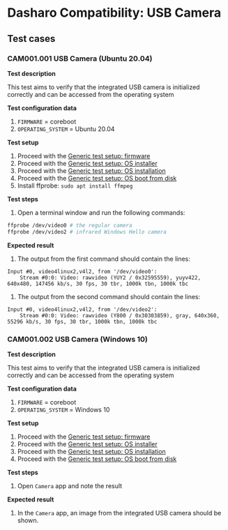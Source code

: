 # Dasharo Compatibility: USB Camera

## Test cases

### CAM001.001 USB Camera (Ubuntu 20.04)

**Test description**

This test aims to verify that the integrated USB camera is initialized
correctly and can be accessed from the operating system

**Test configuration data**

1. `FIRMWARE` = coreboot
1. `OPERATING_SYSTEM` = Ubuntu 20.04

**Test setup**

1. Proceed with the
   [Generic test setup: firmware](../generic-test-setup/#firmware)
1. Proceed with the
   [Generic test setup: OS installer](../generic-test-setup/#os-installer)
1. Proceed with the
   [Generic test setup: OS installation](../generic-test-setup/#os-installation)
1. Proceed with the
   [Generic test setup: OS boot from disk](../generic-test-setup/#os-boot-from-disk)
1. Install ffprobe: `sudo apt install ffmpeg`

**Test steps**

1. Open a terminal window and run the following commands:

```bash
ffprobe /dev/video0 # the regular camera
ffprobe /dev/video2 # infrared Windows Hello camera
```

**Expected result**

1. The output from the first command should contain the lines:

```
Input #0, video4linux2,v4l2, from '/dev/video0':
    Stream #0:0: Video: rawvideo (YUY2 / 0x32595559), yuyv422, 640x480, 147456 kb/s, 30 fps, 30 tbr, 1000k tbn, 1000k tbc
```

1. The output from the second command should contain the lines:

```
Input #0, video4linux2,v4l2, from '/dev/video2':
    Stream #0:0: Video: rawvideo (Y800 / 0x30303859), gray, 640x360, 55296 kb/s, 30 fps, 30 tbr, 1000k tbn, 1000k tbc
```

### CAM001.002 USB Camera (Windows 10)

**Test description**

This test aims to verify that the integrated USB camera is initialized
correctly and can be accessed from the operating system

**Test configuration data**

1. `FIRMWARE` = coreboot
1. `OPERATING_SYSTEM` = Windows 10

**Test setup**

1. Proceed with the
   [Generic test setup: firmware](../generic-test-setup/#firmware)
1. Proceed with the
   [Generic test setup: OS installer](../generic-test-setup/#os-installer)
1. Proceed with the
   [Generic test setup: OS installation](../generic-test-setup/#os-installation)
1. Proceed with the
   [Generic test setup: OS boot from disk](../generic-test-setup/#os-boot-from-disk)

**Test steps**

1. Open `Camera` app and note the result

**Expected result**

1. In the `Camera` app, an image from the integrated USB camera should be shown.
